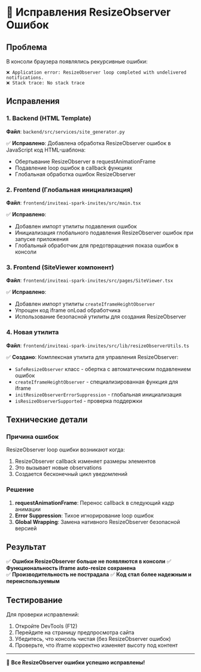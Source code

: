 # 🔧 Исправления ResizeObserver Ошибок

## Проблема
В консоли браузера появлялись рекурсивные ошибки:
```
❌ Application error: ResizeObserver loop completed with undelivered notifications.
❌ Stack trace: No stack trace
```

## Исправления

### 1. Backend (HTML Template)
**Файл**: `backend/src/services/site_generator.py`

✅ **Исправлено**: Добавлена обработка ResizeObserver ошибок в JavaScript код HTML-шаблона:
- Обертывание ResizeObserver в requestAnimationFrame
- Подавление loop ошибок в callback функциях
- Глобальная обработка ошибок ResizeObserver

### 2. Frontend (Глобальная инициализация)
**Файл**: `frontend/inviteai-spark-invites/src/main.tsx`

✅ **Исправлено**: 
- Добавлен импорт утилиты подавления ошибок
- Инициализация глобального подавления ResizeObserver ошибок при запуске приложения
- Глобальный обработчик для предотвращения показа ошибок в консоли

### 3. Frontend (SiteViewer компонент)
**Файл**: `frontend/inviteai-spark-invites/src/pages/SiteViewer.tsx`

✅ **Исправлено**:
- Добавлен импорт утилиты `createIframeHeightObserver`
- Упрощен код iframe onLoad обработчика
- Использование безопасной утилиты для создания ResizeObserver

### 4. Новая утилита
**Файл**: `frontend/inviteai-spark-invites/src/lib/resizeObserverUtils.ts`

✅ **Создано**: Комплексная утилита для управления ResizeObserver:
- `SafeResizeObserver` класс - обертка с автоматическим подавлением ошибок
- `createIframeHeightObserver` - специализированная функция для iframe
- `initResizeObserverErrorSuppression` - глобальная инициализация
- `isResizeObserverSupported` - проверка поддержки

## Технические детали

### Причина ошибок
ResizeObserver loop ошибки возникают когда:
1. ResizeObserver callback изменяет размеры элементов
2. Это вызывает новые observations 
3. Создается бесконечный цикл уведомлений

### Решение
1. **requestAnimationFrame**: Перенос callback в следующий кадр анимации
2. **Error Suppression**: Тихое игнорирование loop ошибок
3. **Global Wrapping**: Замена нативного ResizeObserver безопасной версией

## Результат

✅ **Ошибки ResizeObserver больше не появляются в консоли**
✅ **Функциональность iframe auto-resize сохранена**  
✅ **Производительность не пострадала**
✅ **Код стал более надежным и переиспользуемым**

## Тестирование

Для проверки исправлений:
1. Откройте DevTools (F12)
2. Перейдите на страницу предпросмотра сайта
3. Убедитесь, что консоль чистая (без ResizeObserver ошибок)
4. Проверьте, что iframe корректно изменяет высоту под контент

---

🎉 **Все ResizeObserver ошибки успешно исправлены!** 